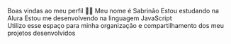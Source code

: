 Boas vindas ao meu perfil 💙💙
Meu nome é Sabrinão
Estou estudando na Alura
Estou me desenvolvendo na linguagem JavaScript   
Utilizo esse espaço para minha organização e compartilhamento dos meu projetos desenvolvidos
